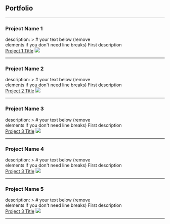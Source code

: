 ## Portfolio

---

### Project Name 1 
description: > # your text below (remove <br> elements if you don't need line breaks)
  First description 
  <br>
[Project 1 Title](/sample_page)
<img src="images/dummy_thumbnail.jpg?raw=true"/>

---
### Project Name 2 
description: > # your text below (remove <br> elements if you don't need line breaks)
  First description 
  <br>
[Project 2 Title](/pdf/sample_presentation.pdf)
<img src="images/dummy_thumbnail.jpg?raw=true"/>

---
### Project Name 3 
description: > # your text below (remove <br> elements if you don't need line breaks)
  First description 
  <br>
[Project 3 Title](http://example.com/)
<img src="images/dummy_thumbnail.jpg?raw=true"/>

---
### Project Name 4 
description: > # your text below (remove <br> elements if you don't need line breaks)
  First description 
  <br>
[Project 3 Title](http://example.com/)
<img src="images/dummy_thumbnail.jpg?raw=true"/>

---
### Project Name 5 
description: > # your text below (remove <br> elements if you don't need line breaks)
  First description 
  <br>
[Project 3 Title](http://example.com/)
<img src="images/dummy_thumbnail.jpg?raw=true"/>

---

